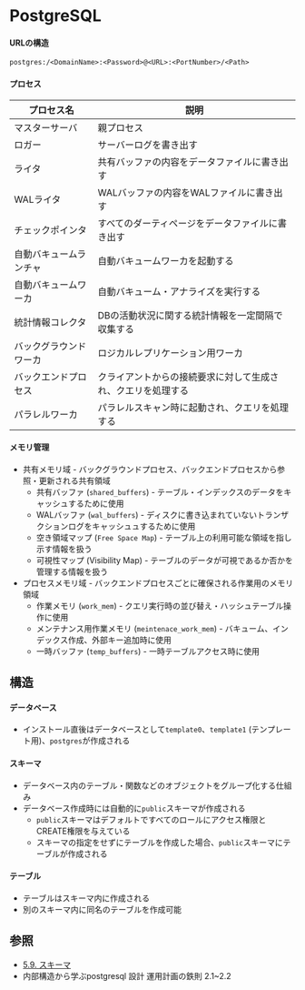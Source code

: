 # PostgreSQL
#### URLの構造
```
postgres:/<DomainName>:<Password>@<URL>:<PortNumber>/<Path>
```

#### プロセス

| プロセス名             | 説明                                                         |
| -                      | -                                                            |
| マスターサーバ         | 親プロセス                                                   |
| ロガー                 | サーバーログを書き出す                                       |
| ライタ                 | 共有バッファの内容をデータファイルに書き出す                 |
| WALライタ              | WALバッファの内容をWALファイルに書き出す                     |
| チェックポインタ       | すべてのダーティページをデータファイルに書き出す             |
| 自動バキュームランチャ | 自動バキュームワーカを起動する                               |
| 自動バキュームワーカ   | 自動バキューム・アナライズを実行する                         |
| 統計情報コレクタ       | DBの活動状況に関する統計情報を一定間隔で収集する             |
| バックグラウンドワーカ | ロジカルレプリケーション用ワーカ                             |
| バックエンドプロセス   | クライアントからの接続要求に対して生成され、クエリを処理する |
| パラレルワーカ         | パラレルスキャン時に起動され、クエリを処理する               |

#### メモリ管理
- 共有メモリ域 - バックグラウンドプロセス、バックエンドプロセスから参照・更新される共有領域
  - 共有バッファ (`shared_buffers`) - テーブル・インデックスのデータをキャッシュするために使用
  - WALバッファ (`wal_buffers`) - ディスクに書き込まれていないトランザクションログをキャッシュュするために使用
  - 空き領域マップ (`Free Space Map`) - テーブル上の利用可能な領域を指し示す情報を扱う
  - 可視性マップ (Visibility Map) - テーブルのデータが可視であるか否かを管理する情報を扱う
- プロセスメモリ域 - バックエンドプロセスごとに確保される作業用のメモリ領域
  - 作業メモリ (`work_mem`) - クエリ実行時の並び替え・ハッシュテーブル操作に使用
  - メンテナンス用作業メモリ (`meintenace_work_mem`) - バキューム、インデックス作成、外部キー追加時に使用
  - 一時バッファ (`temp_buffers`) - 一時テーブルアクセス時に使用

## 構造
#### データベース
- インストール直後はデータベースとして`template0`、`template1` (テンプレート用)、`postgres`が作成される

#### スキーマ
- データベース内のテーブル・関数などのオブジェクトをグループ化する仕組み
- データベース作成時には自動的に`public`スキーマが作成される
  - `public`スキーマはデフォルトですべてのロールにアクセス権限とCREATE権限を与えている
  - スキーマの指定をせずにテーブルを作成した場合、`public`スキーマにテーブルが作成される

#### テーブル
- テーブルはスキーマ内に作成される
- 別のスキーマ内に同名のテーブルを作成可能

## 参照
- [5.9. スキーマ](https://www.postgresql.jp/document/13/html/ddl-schemas.html)
- 内部構造から学ぶpostgresql 設計 運用計画の鉄則 2.1~2.2

